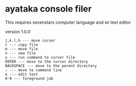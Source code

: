 # ayataka console filer

This requires sevenstars computer language and wi text editor

version 1.0.0

```
j,k.l,h --- move cursor
c --- copy file
m --- move file
n --- new file
x --- run command to cursor file
ENTER --- move to the cursor directory
BACKSPACE --- move to the parent directory
: --- move to command line
e --- edit text
0-9 --- foreground job
```
